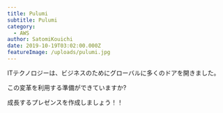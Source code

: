 ```yaml
---
title: Pulumi
subtitle: Pulumi
category:
  - AWS
author: SatomiKouichi
date: 2019-10-19T03:02:00.000Z
featureImage: /uploads/pulumi.jpg
---
```

ITテクノロジーは、ビジネスのためにグローバルに多くのドアを開きました。

この変革を利用する準備ができていますか?

成長するプレゼンスを作成しましょう！！
